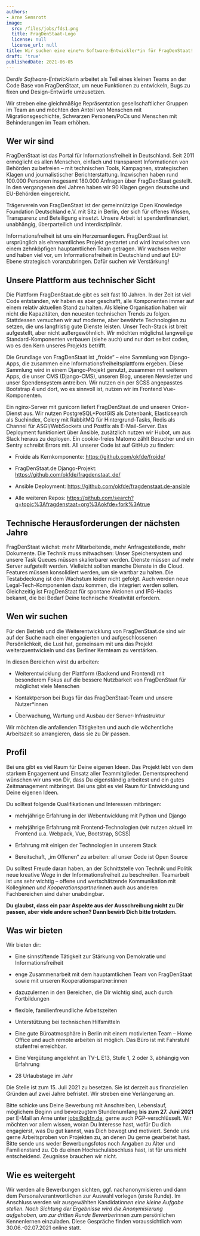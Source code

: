 ```yaml
---
authors:
- Arne Semsrott
image:
  src: /files/jobs/fds1.png
  title: FragDenStaat-Logo
  license: null
  license_url: null
title: Wir suchen eine eine*n Software-Entwickler*in für FragDenStaat!
draft: 'true'
publishedDate: 2021-06-05
---
```


Der*die Software-Entwickler*in arbeitet als Teil eines kleinen Teams an der Code Base von FragDenStaat, um neue Funktionen zu entwickeln, Bugs zu fixen und Design-Entwürfe umzusetzen.

Wir streben eine gleichmäßige Repräsentation gesellschaftlicher Gruppen im Team an und möchten den Anteil von Menschen mit Migrationsgeschichte, Schwarzen Personen/PoCs und Menschen mit Behinderungen im Team erhöhen.

## Wer wir sind

FragDenStaat ist das Portal für Informationsfreiheit in Deutschland. Seit 2011 ermöglicht es allen Menschen, einfach und transparent Informationen von Behörden zu befreien – mit technischen Tools, Kampagnen, strategischen Klagen und journalistischer Berichterstattung.  Inzwischen haben rund 100.000 Personen insgesamt 180.000 Anfragen über FragDenStaat gestellt. In den vergangenen drei Jahren haben wir 90 Klagen gegen deutsche und EU-Behörden eingereicht.

Trägerverein von FragDenStaat ist der gemeinnützige Open Knowledge Foundation Deutschland e.V. mit Sitz in Berlin, der sich für offenes Wissen, Transparenz und Beteiligung einsetzt. Unsere Arbeit ist spendenfinanziert, unabhängig, überparteilich und interdisziplinär.

Informationsfreiheit ist uns ein Herzensanliegen. FragDenStaat ist ursprünglich als ehrenamtliches Projekt gestartet und wird inzwischen von einem zehnköpfigen hauptamtlichen Team getragen. Wir wachsen weiter und haben viel vor, um Informationsfreiheit in Deutschland und auf EU-Ebene strategisch voranzubringen. Dafür suchen wir Verstärkung!

## Unsere Plattform aus technischer Sicht

Die Plattform FragDenStaat.de gibt es seit fast 10 Jahren. In der Zeit ist viel Code entstanden, wir haben es aber geschafft, alle Komponenten immer auf einem relativ aktuellen Stand zu halten. Als kleine Organisation haben wir nicht die Kapazitäten, den neuesten technischen Trends zu folgen. Stattdessen versuchen wir auf moderne, aber bewährte Technologien zu setzen, die uns langfristig gute Dienste leisten. Unser Tech-Stack ist breit aufgestellt, aber nicht außergewöhnlich. Wir möchten möglichst langweilige Standard-Komponenten verbauen (siehe auch) und nur dort selbst coden, wo es den Kern unseres Projekts betrifft.

Die Grundlage von FragDenStaat ist „froide“ – eine Sammlung von Django-Apps, die zusammen eine Informationsfreiheitsplattform ergeben. Diese Sammlung wird in einem Django-Projekt genutzt, zusammen mit weiteren Apps, die unser CMS (Django-CMS), unseren Blog, unseren Newsletter und unser Spendensystem antreiben. Wir nutzen ein per SCSS angepasstes Bootstrap 4 und dort, wo es sinnvoll ist, nutzen wir im Frontend Vue-Komponenten.

Ein nginx-Server mit gunicorn liefert FragDenStaat.de und unseren Onion-Dienst aus. Wir nutzen PostgreSQL+PostGIS als Datenbank, Elasticsearch als Suchindex, Celery mit RabbitMQ für Hintergrund-Tasks, Redis als Channel für ASGI/WebSockets und Postfix als E-Mail-Server. Das Deployment funktioniert über Ansible, zusätzlich nutzen wir Hubot, um aus Slack heraus zu deployen. Ein cookie-freies Matomo zählt Besucher und ein Sentry schreibt Errors mit. All unserer Code ist auf GitHub zu finden:

- Froide als Kernkomponente: https://github.com/okfde/froide/

- FragDenStaat.de Django-Projekt: https://github.com/okfde/fragdenstaat_de/

- Ansible Deployment: https://github.com/okfde/fragdenstaat.de-ansible

- Alle weiteren Repos: https://github.com/search?q=topic%3Afragdenstaat+org%3Aokfde+fork%3Atrue

## Technische Herausforderungen der nächsten Jahre

FragDenStaat wächst: mehr Mitarbeitende, mehr Anfragestellende, mehr Dokumente. Die Technik muss mitwachsen: Unser Speichersystem und unsere Task Queues müssen skalierbarer werden. Dienste müssen auf mehr Server aufgeteilt werden. Vielleicht sollten manche Dienste in die Cloud. Features müssen konsolidiert werden, um sie wartbar zu halten. Die Testabdeckung ist dem Wachstum leider nicht gefolgt. Auch werden neue Legal-Tech-Komponenten dazu kommen, die integriert werden sollen. Gleichzeitig ist FragDenStaat für spontane Aktionen und IFG-Hacks bekannt, die bei Bedarf Deine technische Kreativität erfordern.

## Wen wir suchen

Für den Betrieb und die Weiterentwicklung von FragDenStaat.de sind wir auf der Suche nach einer engagierten und aufgeschlossenen Persönlichkeit, die Lust hat, gemeinsam mit uns das Projekt weiterzuentwickeln und das Berliner Kernteam zu verstärken.

In diesen Bereichen wirst du arbeiten:

- Weiterentwicklung der Plattform (Backend und Frontend) mit besonderem Fokus auf die bessere Nutzbarkeit von FragDenStaat für möglichst viele Menschen

- Kontaktperson bei Bugs für das FragDenStaat-Team und unsere Nutzer*innen

- Überwachung, Wartung und Ausbau der Server-Infrastruktur

Wir möchten die anfallenden Tätigkeiten und auch die wöchentliche Arbeitszeit so arrangieren, dass sie zu Dir passen.


## Profil

Bei uns gibt es viel Raum für Deine eigenen Ideen. Das Projekt lebt von dem starkem Engagement und Einsatz aller Teammitglieder. Dementsprechend wünschen wir uns von Dir, dass Du eigenständig arbeitest und ein gutes Zeitmanagement mitbringst. Bei uns gibt es viel Raum für Entwicklung und Deine eigenen Ideen.

Du solltest folgende Qualifikationen und Interessen mitbringen:

- mehrjährige Erfahrung in der Webentwicklung mit Python und Django

- mehrjährige Erfahrung mit Frontend-Technologien (wir nutzen aktuell im Frontend u.a. Webpack, Vue, Bootstrap, SCSS)

- Erfahrung mit einigen der Technologien in unserem Stack

- Bereitschaft, „im Offenen“ zu arbeiten: all unser Code ist Open Source

Du solltest Freude daran haben, an der Schnittstelle von Technik und Politik neue kreative Wege in der Informationsfreiheit zu beschreiten. Teamarbeit ist uns sehr wichtig – offene und wertschätzende Kommunikation mit Kolleg*innen und Kooperationspartner*innen auch aus anderen Fachbereichen sind daher unabdingbar.

**Du glaubst, dass ein paar Aspekte aus der Ausschreibung nicht zu Dir passen, aber viele andere schon? Dann bewirb Dich bitte trotzdem.**

## Was wir bieten

Wir bieten dir:

- Eine sinnstiftende Tätigkeit zur Stärkung von Demokratie und Informationsfreiheit

- enge Zusammenarbeit mit dem hauptamtlichen Team von FragDenStaat sowie mit unseren Kooperationspartner:innen

- dazuzulernen in den Bereichen, die Dir wichtig sind, auch durch Fortbildungen

- flexible, familienfreundliche Arbeitszeiten

- Unterstützung bei technischen Hilfsmitteln

- Eine gute Büroatmosphäre in Berlin mit einem motivierten Team – Home Office und auch remote arbeiten ist möglich. Das Büro ist mit Fahrstuhl stufenfrei erreichbar.

- Eine Vergütung angelehnt an TV-L E13, Stufe 1, 2 oder 3, abhängig von Erfahrung

- 28 Urlaubstage im Jahr

Die Stelle ist zum 15. Juli 2021 zu besetzen. Sie ist derzeit aus finanziellen Gründen auf zwei Jahre befristet. Wir streben eine Verlängerung an.

Bitte schicke uns Deine Bewerbung mit Anschreiben, Lebenslauf, möglichem Beginn und bevorzugtem Stundenumfang **bis zum 27. Juni 2021** per E-Mail an Arne unter jobs@okfn.de, gerne auch PGP-verschlüsselt. Wir möchten vor allem wissen, woran Du Interesse hast, wofür Du dich engagierst, was Du gut kannst, was Dich bewegt und motiviert. Sende uns gerne Arbeitsproben von Projekten zu, an denen Du gerne gearbeitet hast. Bitte sende uns weder Bewerbungsfotos noch Angaben zu Alter und Familienstand zu. Ob du einen Hochschulabschluss hast, ist für uns nicht entscheidend. Zeugnisse brauchen wir nicht.

## Wie es weitergeht

Wir werden alle Bewerbungen sichten, ggf. nachanonymisieren und dann dem Personalverantwortlichen zur Auswahl vorlegen (erste Runde). Im Anschluss werden wir ausgewählten Kandidat*innen eine kleine Aufgabe stellen. Nach Sichtung der Ergebnisse wird die Anonymisierung aufgehoben, um zur dritten Runde Bewerber*innen zum persönlichen Kennenlernen einzuladen. Diese Gespräche finden voraussichtlich vom 30.06.-02.07.2021 online statt.
